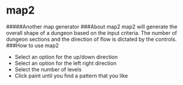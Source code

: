 # map2
#####Another map generator
###About map2
map2 will generate the overall shape of a dungeon based on the input criteria.  The number of dungeon sections and the direction of flow is dictated by the controls.
###How to use map2
* Select an option for the up/down direction
* Select an option for the left right direction
* Select the number of levels
* Click paint until you find a pattern that you like
